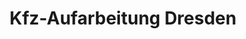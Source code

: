 ---
title: "Kfz-Aufarbeitung Dresden"
url: /dresden/kfz-aufarbeitung-dresden/
shop: Autowerkstatt
---